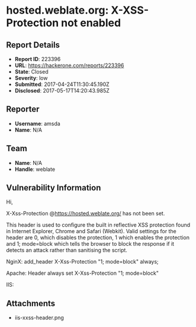 # hosted.weblate.org: X-XSS-Protection not enabled

## Report Details
- **Report ID**: 223396
- **URL**: https://hackerone.com/reports/223396
- **State**: Closed
- **Severity**: low
- **Submitted**: 2017-04-24T11:30:45.190Z
- **Disclosed**: 2017-05-17T14:20:43.985Z

## Reporter
- **Username**: amsda
- **Name**: N/A

## Team
- **Name**: N/A
- **Handle**: weblate

## Vulnerability Information
Hi,

X-Xss-Protection @https://hosted.weblate.org/ has not been set.

This header is used to configure the built in reflective XSS protection found in Internet Explorer, Chrome and Safari (Webkit). Valid settings for the header are 0, which disables the protection, 1 which enables the protection and 1; mode=block which tells the browser to block the response if it detects an attack rather than sanitising the script.

NginX: add_header X-Xss-Protection "1; mode=block" always;

Apache: Header always set X-Xss-Protection "1; mode=block"

IIS:

## Attachments
- iis-xxss-header.png
